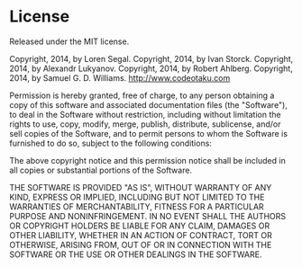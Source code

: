 # License

Released under the MIT license.

Copyright, 2014, by Loren Segal. 
Copyright, 2014, by Ivan Storck. 
Copyright, 2014, by Alexandr Lukyanov. 
Copyright, 2014, by Robert Ahlberg. 
Copyright, 2014, by Samuel G. D. Williams. <http://www.codeotaku.com>

Permission is hereby granted, free of charge, to any person obtaining
a copy of this software and associated documentation files (the
"Software"), to deal in the Software without restriction, including
without limitation the rights to use, copy, modify, merge, publish,
distribute, sublicense, and/or sell copies of the Software, and to
permit persons to whom the Software is furnished to do so, subject to
the following conditions:

The above copyright notice and this permission notice shall be
included in all copies or substantial portions of the Software.

THE SOFTWARE IS PROVIDED "AS IS", WITHOUT WARRANTY OF ANY KIND,
EXPRESS OR IMPLIED, INCLUDING BUT NOT LIMITED TO THE WARRANTIES OF
MERCHANTABILITY, FITNESS FOR A PARTICULAR PURPOSE AND
NONINFRINGEMENT. IN NO EVENT SHALL THE AUTHORS OR COPYRIGHT HOLDERS BE
LIABLE FOR ANY CLAIM, DAMAGES OR OTHER LIABILITY, WHETHER IN AN ACTION
OF CONTRACT, TORT OR OTHERWISE, ARISING FROM, OUT OF OR IN CONNECTION
WITH THE SOFTWARE OR THE USE OR OTHER DEALINGS IN THE SOFTWARE.
